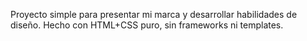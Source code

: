 Proyecto simple para presentar mi marca y desarrollar habilidades de diseño.
Hecho con HTML+CSS puro, sin frameworks ni templates.
